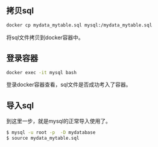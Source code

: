 ## 拷贝sql

```bash
docker cp mydata_mytable.sql mysql:/mydata_mytable.sql
```

将sql文件拷贝到docker容器中。

## 登录容器

```bash
docker exec -it mysql bash
```

登录docker容器查看，sql文件是否成功考入了容器。

## 导入sql

到这里一步，就是mysql的正常导入使用了。

```bash
$ mysql -u root -p  -D mydatabase 
$ source mydata_mytable.sql
```